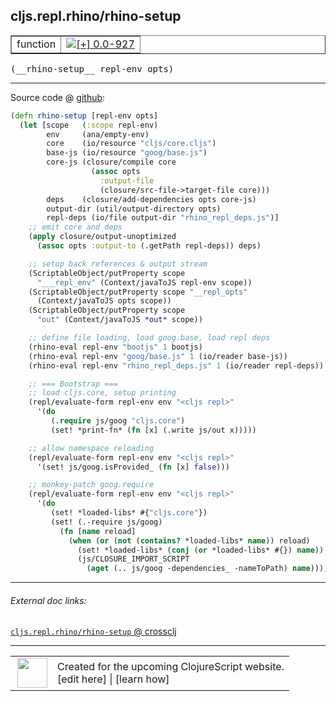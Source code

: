 ## cljs.repl.rhino/rhino-setup



 <table border="1">
<tr>
<td>function</td>
<td><a href="https://github.com/cljsinfo/cljs-api-docs/tree/0.0-927"><img valign="middle" alt="[+] 0.0-927" title="Added in 0.0-927" src="https://img.shields.io/badge/+-0.0--927-lightgrey.svg"></a> </td>
</tr>
</table>


 <samp>
(__rhino-setup__ repl-env opts)<br>
</samp>

---







Source code @ [github](https://github.com/clojure/clojurescript/blob/r3291/src/main/clojure/cljs/repl/rhino.clj#L103-L152):

```clj
(defn rhino-setup [repl-env opts]
  (let [scope   (:scope repl-env)
        env     (ana/empty-env)
        core    (io/resource "cljs/core.cljs")
        base-js (io/resource "goog/base.js")
        core-js (closure/compile core
                  (assoc opts
                    :output-file
                    (closure/src-file->target-file core)))
        deps    (closure/add-dependencies opts core-js)
        output-dir (util/output-directory opts)
        repl-deps (io/file output-dir "rhino_repl_deps.js")]
    ;; emit core and deps
    (apply closure/output-unoptimized
      (assoc opts :output-to (.getPath repl-deps)) deps)

    ;; setup back references & output stream
    (ScriptableObject/putProperty scope
      "___repl_env" (Context/javaToJS repl-env scope))
    (ScriptableObject/putProperty scope "__repl_opts"
      (Context/javaToJS opts scope))
    (ScriptableObject/putProperty scope
      "out" (Context/javaToJS *out* scope))

    ;; define file loading, load goog.base, load repl deps
    (rhino-eval repl-env "bootjs" 1 bootjs)
    (rhino-eval repl-env "goog/base.js" 1 (io/reader base-js))
    (rhino-eval repl-env "rhino_repl_deps.js" 1 (io/reader repl-deps))

    ;; === Bootstrap ===
    ;; load cljs.core, setup printing
    (repl/evaluate-form repl-env env "<cljs repl>"
      '(do
         (.require js/goog "cljs.core")
         (set! *print-fn* (fn [x] (.write js/out x)))))

    ;; allow namespace reloading
    (repl/evaluate-form repl-env env "<cljs repl>"
      '(set! js/goog.isProvided_ (fn [x] false)))

    ;; monkey-patch goog.require
    (repl/evaluate-form repl-env env "<cljs repl>"
      '(do
         (set! *loaded-libs* #{"cljs.core"})
         (set! (.-require js/goog)
           (fn [name reload]
             (when (or (not (contains? *loaded-libs* name)) reload)
               (set! *loaded-libs* (conj (or *loaded-libs* #{}) name))
               (js/CLOSURE_IMPORT_SCRIPT
                 (aget (.. js/goog -dependencies_ -nameToPath) name)))))))))
```

<!--
Repo - tag - source tree - lines:

 <pre>
clojurescript @ r3291
└── src
    └── main
        └── clojure
            └── cljs
                └── repl
                    └── <ins>[rhino.clj:103-152](https://github.com/clojure/clojurescript/blob/r3291/src/main/clojure/cljs/repl/rhino.clj#L103-L152)</ins>
</pre>

-->

---



###### External doc links:

[`cljs.repl.rhino/rhino-setup` @ crossclj](http://crossclj.info/fun/cljs.repl.rhino/rhino-setup.html)<br>

---

 <table>
<tr><td>
<img valign="middle" align="right" width="48px" src="http://i.imgur.com/Hi20huC.png">
</td><td>
Created for the upcoming ClojureScript website.<br>
[edit here] | [learn how]
</td></tr></table>

[edit here]:https://github.com/cljsinfo/cljs-api-docs/blob/master/cljsdoc/cljs.repl.rhino/rhino-setup.cljsdoc
[learn how]:https://github.com/cljsinfo/cljs-api-docs/wiki/cljsdoc-files

<!--

This information was too distracting to show to readers, but I'll leave it
commented here since it is helpful to:

- pretty-print the data used to generate this document
- and show how to retrieve that data



The API data for this symbol:

```clj
{:ns "cljs.repl.rhino",
 :name "rhino-setup",
 :type "function",
 :signature ["[repl-env opts]"],
 :source {:code "(defn rhino-setup [repl-env opts]\n  (let [scope   (:scope repl-env)\n        env     (ana/empty-env)\n        core    (io/resource \"cljs/core.cljs\")\n        base-js (io/resource \"goog/base.js\")\n        core-js (closure/compile core\n                  (assoc opts\n                    :output-file\n                    (closure/src-file->target-file core)))\n        deps    (closure/add-dependencies opts core-js)\n        output-dir (util/output-directory opts)\n        repl-deps (io/file output-dir \"rhino_repl_deps.js\")]\n    ;; emit core and deps\n    (apply closure/output-unoptimized\n      (assoc opts :output-to (.getPath repl-deps)) deps)\n\n    ;; setup back references & output stream\n    (ScriptableObject/putProperty scope\n      \"___repl_env\" (Context/javaToJS repl-env scope))\n    (ScriptableObject/putProperty scope \"__repl_opts\"\n      (Context/javaToJS opts scope))\n    (ScriptableObject/putProperty scope\n      \"out\" (Context/javaToJS *out* scope))\n\n    ;; define file loading, load goog.base, load repl deps\n    (rhino-eval repl-env \"bootjs\" 1 bootjs)\n    (rhino-eval repl-env \"goog/base.js\" 1 (io/reader base-js))\n    (rhino-eval repl-env \"rhino_repl_deps.js\" 1 (io/reader repl-deps))\n\n    ;; === Bootstrap ===\n    ;; load cljs.core, setup printing\n    (repl/evaluate-form repl-env env \"<cljs repl>\"\n      '(do\n         (.require js/goog \"cljs.core\")\n         (set! *print-fn* (fn [x] (.write js/out x)))))\n\n    ;; allow namespace reloading\n    (repl/evaluate-form repl-env env \"<cljs repl>\"\n      '(set! js/goog.isProvided_ (fn [x] false)))\n\n    ;; monkey-patch goog.require\n    (repl/evaluate-form repl-env env \"<cljs repl>\"\n      '(do\n         (set! *loaded-libs* #{\"cljs.core\"})\n         (set! (.-require js/goog)\n           (fn [name reload]\n             (when (or (not (contains? *loaded-libs* name)) reload)\n               (set! *loaded-libs* (conj (or *loaded-libs* #{}) name))\n               (js/CLOSURE_IMPORT_SCRIPT\n                 (aget (.. js/goog -dependencies_ -nameToPath) name)))))))))",
          :title "Source code",
          :repo "clojurescript",
          :tag "r3291",
          :filename "src/main/clojure/cljs/repl/rhino.clj",
          :lines [103 152]},
 :full-name "cljs.repl.rhino/rhino-setup",
 :full-name-encode "cljs.repl.rhino/rhino-setup",
 :history [["+" "0.0-927"]]}

```

Retrieve the API data for this symbol:

```clj
;; from Clojure REPL
(require '[clojure.edn :as edn])
(-> (slurp "https://raw.githubusercontent.com/cljsinfo/cljs-api-docs/catalog/cljs-api.edn")
    (edn/read-string)
    (get-in [:symbols "cljs.repl.rhino/rhino-setup"]))
```

-->
